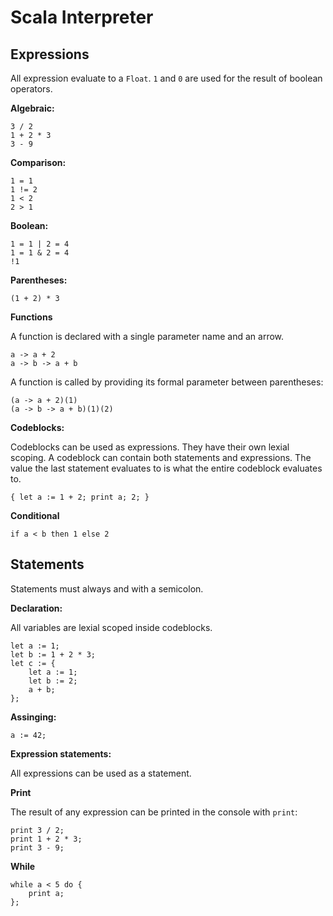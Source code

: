 # Scala Interpreter

## Expressions

All expression evaluate to a `Float`. `1` and `0` are used for the result of boolean operators.

**Algebraic:**
```
3 / 2
1 + 2 * 3
3 - 9
```

**Comparison:**
```
1 = 1
1 != 2
1 < 2
2 > 1
```

**Boolean:**
```
1 = 1 | 2 = 4
1 = 1 & 2 = 4
!1
```

**Parentheses:**
```
(1 + 2) * 3
```

**Functions**

A function is declared with a single parameter name and an arrow.

```
a -> a + 2
a -> b -> a + b
```

A function is called by providing its formal parameter between parentheses:
```
(a -> a + 2)(1)
(a -> b -> a + b)(1)(2)
```

**Codeblocks:**

Codeblocks can be used as expressions. They have their own lexial scoping. A codeblock can contain both statements and expressions. The value the last statement evaluates to is what the entire codeblock evaluates to.

```
{ let a := 1 + 2; print a; 2; }
```

**Conditional**

```
if a < b then 1 else 2
```

## Statements

Statements must always and with a semicolon.

**Declaration:**

All variables are lexial scoped inside codeblocks.

```
let a := 1;
let b := 1 + 2 * 3;
let c := {
    let a := 1;
    let b := 2;
    a + b;
};
```

**Assinging:**

```
a := 42;
```

**Expression statements:**

All expressions can be used as a statement. 

**Print**

The result of any expression can be printed in the console with `print`:

```
print 3 / 2;
print 1 + 2 * 3;
print 3 - 9;
```

**While**

```
while a < 5 do {
    print a;
};
```
